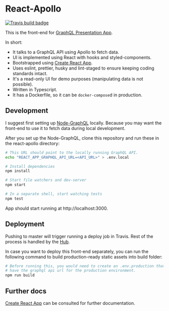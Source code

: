 # React-Apollo

[![Travis build badge](https://api.travis-ci.org/scriptype/graphql-presentation-react-apollo.svg?branch=master)](https://travis-ci.org/github/scriptype/graphql-presentation-react-apollo)

This is the front-end for [GraphQL Presentation App](https://chargin.cf).

In short:

- It talks to a GraphQL API using Apollo to fetch data.
- UI is implemented using React with hooks and styled-components.
- Bootstrapped using [Create React App](https://github.com/facebook/create-react-app).
- Uses eslint, prettier, husky and lint-staged to ensure keeping coding standards intact.
- It's a read-only UI for demo purposes (manipulating data is not possible).
- Written in Typescript.
- It has a Dockerfile, so it can be `docker-compose`d in production.

## Development

I suggest first setting up [Node-GraphQL](https://github.com/scriptype/graphql-presentation-node-graphql) locally.
Because you may want the front-end to use it to fetch data during local development.

After you set up the Node-GraphQL, clone this repository and run these in the react-apollo directory:

```sh
# This URL should point to the locally running GraphQL API.
echo "REACT_APP_GRAPHQL_API_URL=<API_URL>" > .env.local

# Install dependencies
npm install

# Start file watchers and dev-server
npm start

# In a separate shell, start watching tests
npm test
```

App should start running at http://localhost:3000.

## Deployment

Pushing to master will trigger running a deploy job in Travis. Rest of the process
is handled by the [Hub](https://github.com/scriptype/graphql-presentation-hub).

In case you want to deploy this front-end separately, you can run the following
command to build production-ready static assets into build folder:

```sh
# Before running this, you would need to create an .env.production that will
# have the graphql api url for the production environment.
npm run build
```

## Further docs

[Create React App](https://github.com/facebook/create-react-app) can be consulted
for further documentation.
